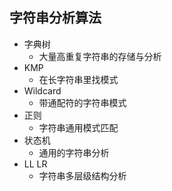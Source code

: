 ## 字符串分析算法
- 字典树
    - 大量高重复字符串的存储与分析
- KMP
    - 在长字符串里找模式
- Wildcard
    - 带通配符的字符串模式
- 正则
    - 字符串通用模式匹配
- 状态机
    - 通用的字符串分析
- LL LR
    - 字符串多层级结构分析